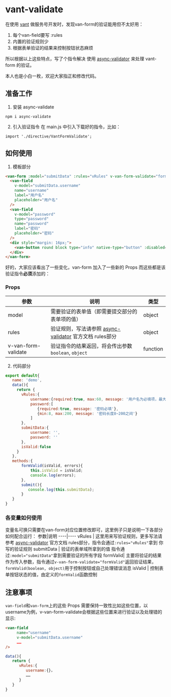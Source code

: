 # vant-validate
在使用 [vant](https://github.com/youzan/vant) 做服务号开发时，发现van-form的验证能用但不太好用：

1. 每个van-field要写 :rules 
2. 内置的验证规则少
3. 根据表单验证的结果来控制按钮状态麻烦
   
所以根据以上这些特点，写了个指令解决 使用 [async-validator](https://github.com/tmpfs/async-validate) 来处理 vant-form 的验证。

本人也是小白一枚，欢迎大家指正和修改代码。

## 准备工作
1. 安装 async-validate
```
npm i async-validate
```

2. 引入验证指令
在 main.js 中引入下载好的指令，比如：
```
import './directive/VantFormValidate';
```

## 如何使用
1. 模板部分

```html
<van-form :model="submitData" :rules="vRules" v-van-form-validate="formValid">
  <van-field
    v-model="submitData.username"
    name="username"
    label="用户名"
    placeholder="用户名"
  />
  <van-field
    v-model="password"
    type="password"
    name="password"
    label="密码"
    placeholder="密码"
  />
  <div style="margin: 16px;">
    <van-button round block type="info" native-type="button" :disabled="!isValid" @click="submit">提交</van-button>
  </div>
</van-form>

```
好的，大家应该看出了一些变化，van-form 加入了一些新的 Props 而这些都是该验证指令**必须**添加的：
### Props
参数                |说明|类型
--------------------|-------------|----------
model               | 需要验证的表单值（即需要提交部分的表单项的值）| object
rules               | 验证规则，写法请参照 [async-validator](https://github.com/tmpfs/async-validate/blob/master/README.md#rules) 官方文档 rules部分 | object
v-van-form-validate | 验证指令的结果返回，将会传出参数 `boolean`, `object` | function


2. 代码部分
```javascript
export default{
   name: 'demo',
   data(){
     return {
       vRules:{
           username:{required:true, max:60, message: '用户名为必填项，最大60个字符'},
           password:[
              {required:true, message: '密码必填'},
              {min:8, max:200, message: '密码长度8~200之间'}
           ]
       },
       submitData:{
           username: '',
           password: ''
       },
       isValid:false
     }
   },
   methods:{
       formValid(isValid, errors){
           this.isValid = isValid;
           console.log(errors);
       },
       submit(){
          console.log(this.submitData);
       }
   }
}

```
### 各变量如何使用
变量名可换只需要在van-form对应位置修改即可，这里例子只是说明一下各部分如何配合运行：
参数|说明
----|----
vRules | 这里用来写验证规则，更多写法请参考 [async-validator](https://github.com/tmpfs/async-validate/blob/master/README.md#rules) 官方文档 rules部分，指令会通过`:rules="vRules"`拿到          你写的验证规则
submitData | 验证的表单域所拿到的值 指令通过`:model="submitData"`拿到需要验证的所有字段
formValid| 主要将验证的结果作为传入参数，指令通过`v-van-form-validate="formValid"`返回验证结果，`formValid(boolean, object)`用于控制按钮或自己处理错误消息
isValid | 控制表单按钮状态的值，由定义的`formValid`函数控制

## 注意事项
`van-field`和`van-form`上的这些 Props 需要保持一致性比如这些位置，以username为例，v-van-form-validate会根据这些位置来进行验证以及处理错的显示:
```html
<van-field
     name="username"
     v-model="submitData.username"
     ……
/>
```
```javascript
data(){
   return {
      vRules:{
         username:{}，
         ……
      }
   }
}
```




